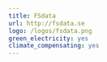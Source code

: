 ```yaml
---
title: FSdata
url: http://fsdata.se
logo: /logos/fsdata.png
green_electricity: yes
climate_compensating: yes
---
```

